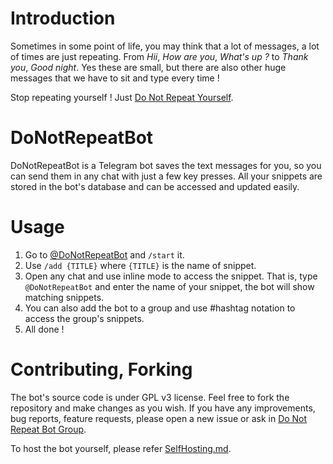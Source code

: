 # Introduction
 Sometimes in some point of life, you may think that a lot of messages, a lot of times are just repeating.
 From _Hii_, _How are you_, _What's up ?_ to _Thank you_, _Good night_.
 Yes these are small, but there are also other huge messages that we have to sit and type every time !
 
 Stop repeating yourself ! Just [Do Not Repeat Yourself](https://en.wikipedia.org/wiki/Don't_repeat_yourself).
 
# DoNotRepeatBot
 DoNotRepeatBot is a Telegram bot saves the text messages for you, so you can send them in any chat with just a few key presses.
 All your snippets are stored in the bot's database and can be accessed and updated easily.
 
# Usage
 1. Go to [@DoNotRepeatBot](http://t.me/DoNotRepeatBot) and `/start` it.
 2. Use `/add {TITLE}` where `{TITLE}` is the name of snippet.
 3. Open any chat and use inline mode to access the snippet.
   That is, type `@DoNotRepeatBot` and enter the name of your snippet, the bot will show matching snippets.
 4. You can also add the bot to a group and use #hashtag notation to access the group's snippets.
 5. All done !
 
# Contributing, Forking
 The bot's source code is under GPL v3 license. Feel free to fork the repository and make changes as you wish.
 If you have any improvements, bug reports, feature requests, please open a new issue or ask in [Do Not Repeat Bot Group](https://t.me/donotrepeat).

 To host the bot yourself, please refer [SelfHosting.md](wiki/SelfHosting.md).
